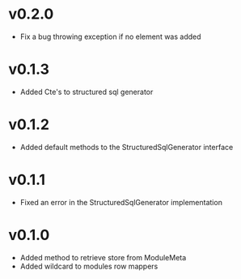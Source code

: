 # v0.2.0

- Fix a bug throwing exception if no element was added

# v0.1.3

- Added Cte's to structured sql generator

# v0.1.2

- Added default methods to the StructuredSqlGenerator interface

# v0.1.1

- Fixed an error in the StructuredSqlGenerator implementation

# v0.1.0

- Added method to retrieve store from ModuleMeta
- Added wildcard to modules row mappers
